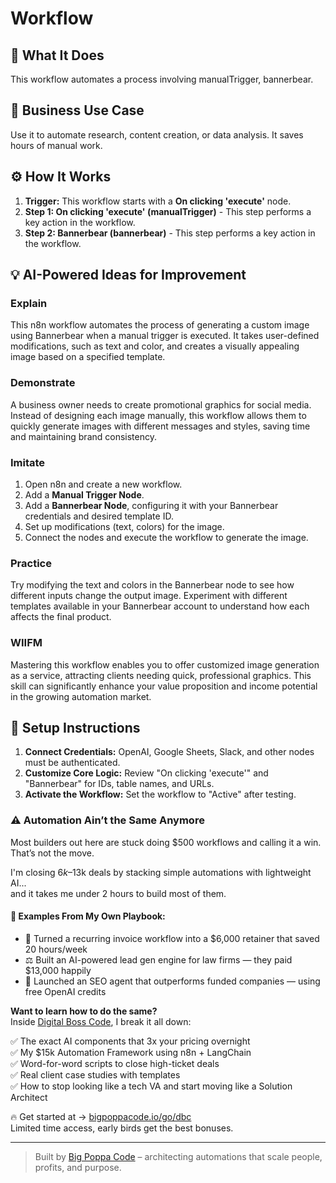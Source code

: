 # Workflow

## 🚀 What It Does
This workflow automates a process involving manualTrigger, bannerbear.

## 💼 Business Use Case
Use it to automate research, content creation, or data analysis. It saves hours of manual work.

## ⚙️ How It Works
1.  **Trigger:** This workflow starts with a **On clicking 'execute'** node.
2. **Step 1: On clicking 'execute' (manualTrigger)** - This step performs a key action in the workflow.
3. **Step 2: Bannerbear (bannerbear)** - This step performs a key action in the workflow.

## 💡 AI-Powered Ideas for Improvement
### Explain
This n8n workflow automates the process of generating a custom image using Bannerbear when a manual trigger is executed. It takes user-defined modifications, such as text and color, and creates a visually appealing image based on a specified template.

### Demonstrate
A business owner needs to create promotional graphics for social media. Instead of designing each image manually, this workflow allows them to quickly generate images with different messages and styles, saving time and maintaining brand consistency.

### Imitate
1. Open n8n and create a new workflow.
2. Add a **Manual Trigger Node**.
3. Add a **Bannerbear Node**, configuring it with your Bannerbear credentials and desired template ID.
4. Set up modifications (text, colors) for the image.
5. Connect the nodes and execute the workflow to generate the image.

### Practice
Try modifying the text and colors in the Bannerbear node to see how different inputs change the output image. Experiment with different templates available in your Bannerbear account to understand how each affects the final product.

### WIIFM
Mastering this workflow enables you to offer customized image generation as a service, attracting clients needing quick, professional graphics. This skill can significantly enhance your value proposition and income potential in the growing automation market.

## 🔧 Setup Instructions
1. **Connect Credentials:** OpenAI, Google Sheets, Slack, and other nodes must be authenticated.
2. **Customize Core Logic:** Review "On clicking 'execute'" and "Bannerbear" for IDs, table names, and URLs.
3. **Activate the Workflow:** Set the workflow to "Active" after testing.

### ⚠️ Automation Ain’t the Same Anymore

Most builders out here are stuck doing $500 workflows and calling it a win.  
That’s not the move.  

I'm closing $6k–$13k deals by stacking simple automations with lightweight AI...  
and it takes me under 2 hours to build most of them.

#### 🧠 Examples From My Own Playbook:
- 🔁 Turned a recurring invoice workflow into a $6,000 retainer that saved 20 hours/week  
- ⚖️ Built an AI-powered lead gen engine for law firms — they paid $13,000 happily  
- 🚀 Launched an SEO agent that outperforms funded companies — using free OpenAI credits  

**Want to learn how to do the same?**  
Inside [Digital Boss Code](https://bigpoppacode.io/go/dbc), I break it all down:

✅ The exact AI components that 3x your pricing overnight  
✅ My $15k Automation Framework using n8n + LangChain  
✅ Word-for-word scripts to close high-ticket deals  
✅ Real client case studies with templates  
✅ How to stop looking like a tech VA and start moving like a Solution Architect  

🔥 Get started at → [bigpoppacode.io/go/dbc](https://bigpoppacode.io/go/dbc)  
Limited time access, early birds get the best bonuses.

---
> Built by [Big Poppa Code](https://bigpoppacode.io) – architecting automations that scale people, profits, and purpose.
